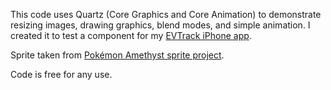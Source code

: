 This code uses Quartz (Core Graphics and Core Animation) to demonstrate resizing images, drawing graphics, blend modes, and simple animation.  I created it to test a component for my [EVTrack iPhone app](http://bit.ly/EVTrack1).

Sprite taken from [Pokémon Amethyst sprite project](http://www.smogon.com/forums/showthread.php?t=65162).

Code is free for any use.